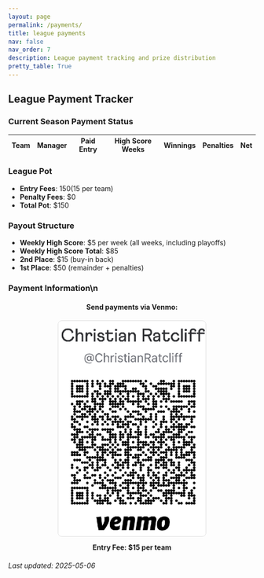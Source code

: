 ```yaml
---
layout: page
permalink: /payments/
title: league payments
nav: false
nav_order: 7
description: League payment tracking and prize distribution
pretty_table: True
---
```


## League Payment Tracker


### Current Season Payment Status

<table
data-click-to-select="true"
data-search="false"
data-toggle="table"
data-url="{{ "/assets/json/payments/current_season.json" }}">
<thead>
<tr>
<th data-field="team" data-halign="left" data-align="left" data-sortable="true">Team</th>
<th data-field="manager" data-halign="left" data-align="left" data-sortable="true">Manager</th>
<th data-field="paid" data-halign="center" data-align="center" data-sortable="true">Paid Entry</th>
<th data-field="high_scoring_weeks" data-halign="center" data-align="center" data-sortable="true">High Score Weeks</th>
<th data-field="winnings" data-halign="center" data-align="center" data-sortable="true">Winnings</th>
<th data-field="penalties" data-halign="center" data-align="center" data-sortable="true">Penalties</th>
<th data-field="net" data-halign="center" data-align="center" data-sortable="true">Net</th>
</tr>
</thead>
</table>


### League Pot

- **Entry Fees**: $150 ($15 per team)
- **Penalty Fees**: $0
- **Total Pot**: $150


### Payout Structure

- **Weekly High Score**: $5 per week (all weeks, including playoffs)
- **Weekly High Score Total**: $85
- **2nd Place**: $15 (buy-in back)
- **1st Place**: $50 (remainder + penalties)

### Payment Information\n
<div style='text-align: center; margin: 20px 0;'>
    <h4>Send payments via Venmo:</h4>
    <img src='/assets/img/Venmo.png' alt='Venmo QR Code' style='max-width: 300px; border: 1px solid #ddd; border-radius: 8px;'>
    <p style='margin-top: 10px;'><strong>Entry Fee: $15 per team</strong></p>
</div>


*Last updated: 2025-05-06*